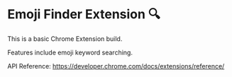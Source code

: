 # Emoji Finder Extension  🔍

This is a basic Chrome Extension build.

Features include emoji keyword searching.

API Reference: https://developer.chrome.com/docs/extensions/reference/

